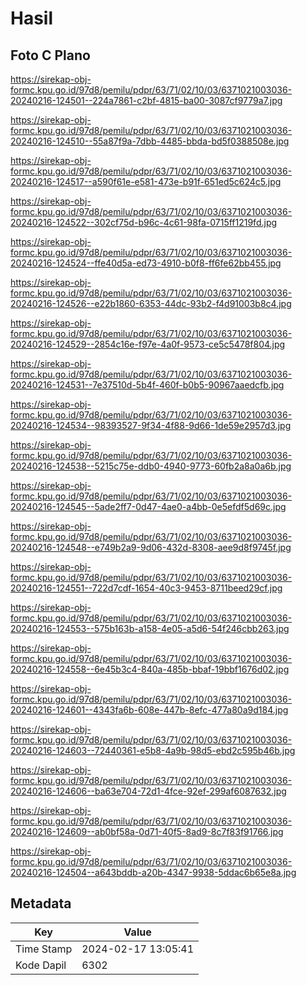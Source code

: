 # Hasil

## Foto C Plano

https://sirekap-obj-formc.kpu.go.id/97d8/pemilu/pdpr/63/71/02/10/03/6371021003036-20240216-124501--224a7861-c2bf-4815-ba00-3087cf9779a7.jpg

https://sirekap-obj-formc.kpu.go.id/97d8/pemilu/pdpr/63/71/02/10/03/6371021003036-20240216-124510--55a87f9a-7dbb-4485-bbda-bd5f0388508e.jpg

https://sirekap-obj-formc.kpu.go.id/97d8/pemilu/pdpr/63/71/02/10/03/6371021003036-20240216-124517--a590f61e-e581-473e-b91f-651ed5c624c5.jpg

https://sirekap-obj-formc.kpu.go.id/97d8/pemilu/pdpr/63/71/02/10/03/6371021003036-20240216-124522--302cf75d-b96c-4c61-98fa-0715ff1219fd.jpg

https://sirekap-obj-formc.kpu.go.id/97d8/pemilu/pdpr/63/71/02/10/03/6371021003036-20240216-124524--ffe40d5a-ed73-4910-b0f8-ff6fe62bb455.jpg

https://sirekap-obj-formc.kpu.go.id/97d8/pemilu/pdpr/63/71/02/10/03/6371021003036-20240216-124526--e22b1860-6353-44dc-93b2-f4d91003b8c4.jpg

https://sirekap-obj-formc.kpu.go.id/97d8/pemilu/pdpr/63/71/02/10/03/6371021003036-20240216-124529--2854c16e-f97e-4a0f-9573-ce5c5478f804.jpg

https://sirekap-obj-formc.kpu.go.id/97d8/pemilu/pdpr/63/71/02/10/03/6371021003036-20240216-124531--7e37510d-5b4f-460f-b0b5-90967aaedcfb.jpg

https://sirekap-obj-formc.kpu.go.id/97d8/pemilu/pdpr/63/71/02/10/03/6371021003036-20240216-124534--98393527-9f34-4f88-9d66-1de59e2957d3.jpg

https://sirekap-obj-formc.kpu.go.id/97d8/pemilu/pdpr/63/71/02/10/03/6371021003036-20240216-124538--5215c75e-ddb0-4940-9773-60fb2a8a0a6b.jpg

https://sirekap-obj-formc.kpu.go.id/97d8/pemilu/pdpr/63/71/02/10/03/6371021003036-20240216-124545--5ade2ff7-0d47-4ae0-a4bb-0e5efdf5d69c.jpg

https://sirekap-obj-formc.kpu.go.id/97d8/pemilu/pdpr/63/71/02/10/03/6371021003036-20240216-124548--e749b2a9-9d06-432d-8308-aee9d8f9745f.jpg

https://sirekap-obj-formc.kpu.go.id/97d8/pemilu/pdpr/63/71/02/10/03/6371021003036-20240216-124551--722d7cdf-1654-40c3-9453-8711beed29cf.jpg

https://sirekap-obj-formc.kpu.go.id/97d8/pemilu/pdpr/63/71/02/10/03/6371021003036-20240216-124553--575b163b-a158-4e05-a5d6-54f246cbb263.jpg

https://sirekap-obj-formc.kpu.go.id/97d8/pemilu/pdpr/63/71/02/10/03/6371021003036-20240216-124558--6e45b3c4-840a-485b-bbaf-19bbf1676d02.jpg

https://sirekap-obj-formc.kpu.go.id/97d8/pemilu/pdpr/63/71/02/10/03/6371021003036-20240216-124601--4343fa6b-608e-447b-8efc-477a80a9d184.jpg

https://sirekap-obj-formc.kpu.go.id/97d8/pemilu/pdpr/63/71/02/10/03/6371021003036-20240216-124603--72440361-e5b8-4a9b-98d5-ebd2c595b46b.jpg

https://sirekap-obj-formc.kpu.go.id/97d8/pemilu/pdpr/63/71/02/10/03/6371021003036-20240216-124606--ba63e704-72d1-4fce-92ef-299af6087632.jpg

https://sirekap-obj-formc.kpu.go.id/97d8/pemilu/pdpr/63/71/02/10/03/6371021003036-20240216-124609--ab0bf58a-0d71-40f5-8ad9-8c7f83f91766.jpg

https://sirekap-obj-formc.kpu.go.id/97d8/pemilu/pdpr/63/71/02/10/03/6371021003036-20240216-124504--a643bddb-a20b-4347-9938-5ddac6b65e8a.jpg


## Metadata

| Key        | Value               |
| ---------- | ------------------- |
| Time Stamp | 2024-02-17 13:05:41 |
| Kode Dapil | 6302                |



